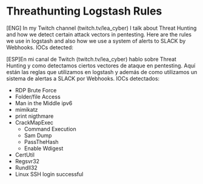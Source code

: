 # Threathunting Logstash Rules

[ENG] In my Twitch channel (twitch.tv/lea_cyber) I talk about Threat Hunting and how we detect certain attack vectors in pentesting.
Here are the rules we use in logstash and also how we use a system of alerts to SLACK by Webhooks.
IOCs detected:

[ESP]En mi canal de Twitch (twitch.tv/lea_cyber) hablo sobre Threat Hunting y como detectamos ciertos vectores de ataque en pentesting.
Aquí están las reglas que utilizamos en logstash y además de como utilizamos un sistema de alertas a SLACK por Webhooks.
IOCs detectados:

- RDP Brute Force
- Folder/file Access
- Man in the Middle ipv6
- mimikatz
- print nigthmare
- CrackMapExec
	- Command Execution
	- Sam Dump
	- PassTheHash
	- Enable Wdigest
- CertUtil
- Regsvr32
- Rundll32
- Linux SSH login successful

